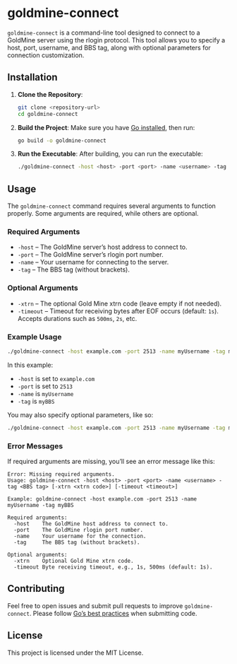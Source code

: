 # goldmine-connect

`goldmine-connect` is a command-line tool designed to connect to a GoldMine server using the rlogin protocol. This tool allows you to specify a host, port, username, and BBS tag, along with optional parameters for connection customization.

## Installation

1. **Clone the Repository**:
   ```bash
   git clone <repository-url>
   cd goldmine-connect
   ```

2. **Build the Project**:
   Make sure you have [Go installed](https://golang.org/doc/install), then run:
   ```bash
   go build -o goldmine-connect
   ```

3. **Run the Executable**:
   After building, you can run the executable:
   ```bash
   ./goldmine-connect -host <host> -port <port> -name <username> -tag <BBS tag>
   ```

## Usage

The `goldmine-connect` command requires several arguments to function properly. Some arguments are required, while others are optional.

### Required Arguments

- `-host` – The GoldMine server’s host address to connect to.
- `-port` – The GoldMine server’s rlogin port number.
- `-name` – Your username for connecting to the server.
- `-tag` – The BBS tag (without brackets).

### Optional Arguments

- `-xtrn` – The optional Gold Mine xtrn code (leave empty if not needed).
- `-timeout` – Timeout for receiving bytes after EOF occurs (default: `1s`). Accepts durations such as `500ms`, `2s`, etc.

### Example Usage

```bash
./goldmine-connect -host example.com -port 2513 -name myUsername -tag myBBS
```

In this example:
- `-host` is set to `example.com`
- `-port` is set to `2513`
- `-name` is `myUsername`
- `-tag` is `myBBS`

You may also specify optional parameters, like so:

```bash
./goldmine-connect -host example.com -port 2513 -name myUsername -tag myBBS -xtrn WORD -timeout 500ms
```

### Error Messages

If required arguments are missing, you’ll see an error message like this:

```plaintext
Error: Missing required arguments.
Usage: goldmine-connect -host <host> -port <port> -name <username> -tag <BBS tag> [-xtrn <xtrn code>] [-timeout <timeout>]

Example: goldmine-connect -host example.com -port 2513 -name myUsername -tag myBBS

Required arguments:
  -host    The GoldMine host address to connect to.
  -port    The GoldMine rlogin port number.
  -name    Your username for the connection.
  -tag     The BBS tag (without brackets).

Optional arguments:
  -xtrn    Optional Gold Mine xtrn code.
  -timeout Byte receiving timeout, e.g., 1s, 500ms (default: 1s).
```

## Contributing

Feel free to open issues and submit pull requests to improve `goldmine-connect`. Please follow [Go’s best practices](https://golang.org/doc/effective_go.html) when submitting code.

## License

This project is licensed under the MIT License.
